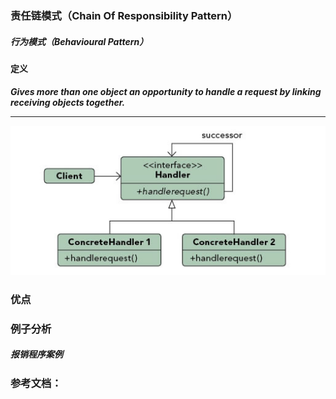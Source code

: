 ### 责任链模式（Chain Of Responsibility Pattern）
         
##### 行为模式（Behavioural Pattern）

#### 定义

***Gives more than one object an opportunity to handle a request by linking receiving objects together.***

******

![Chain_Of_Responsibility Pattern UML](https://github.com/nox60/go-design-pattern/blob/master/images/chain_of_responsibility_pattern.png)


### 优点

### 例子分析

##### 报销程序案例


### 参考文档：
